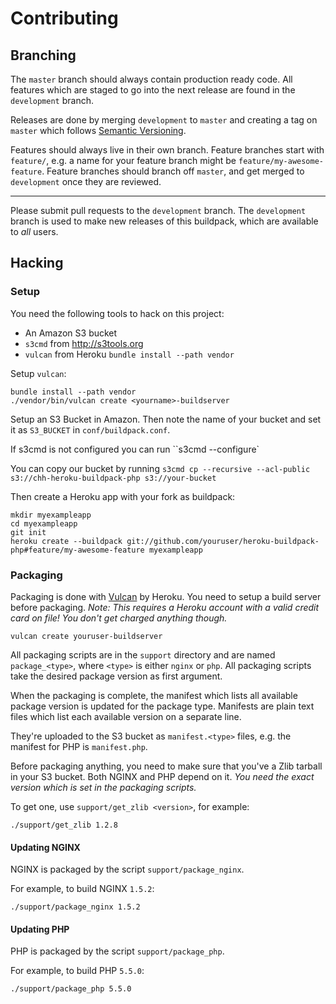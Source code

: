 # Contributing

## Branching

The `master` branch should always contain production ready code. All
features which are staged to go into the next release are found in the
`development` branch.

Releases are done by merging `development` to `master` and creating a
tag on `master` which follows [Semantic Versioning][].

[Semantic Versioning]: http://semver.org

Features should always live in their own branch. Feature branches start
with `feature/`, e.g. a name for your feature branch might be `feature/my-awesome-feature`.
Feature branches should branch off `master`, and get merged to
`development` once they are reviewed.

* * *

Please submit pull requests to the `development` branch. The
`development` branch is used to make new releases of this buildpack,
which are available to _all_ users.

## Hacking

### Setup

You need the following tools to hack on this project:

* An Amazon S3 bucket
* `s3cmd` from <http://s3tools.org>
* `vulcan` from Heroku `bundle install --path vendor`

Setup `vulcan`:

    bundle install --path vendor
    ./vendor/bin/vulcan create <yourname>-buildserver

Setup an S3 Bucket in Amazon. Then note the name of your bucket
and set it as `S3_BUCKET` in `conf/buildpack.conf`.

If s3cmd is not configured you can run ``s3cmd --configure`

You can copy our bucket by running ``s3cmd cp --recursive --acl-public s3://chh-heroku-buildpack-php s3://your-bucket``

Then create a Heroku app with your fork as buildpack:

    mkdir myexampleapp
    cd myexampleapp
    git init
    heroku create --buildpack git://github.com/youruser/heroku-buildpack-php#feature/my-awesome-feature myexampleapp

### Packaging

Packaging is done with [Vulcan][] by Heroku. You need to setup a build
server before packaging. _Note: This requires a Heroku account with a
valid credit card on file! You don't get charged anything though._

[Vulcan]: http://github.com/heroku/vulcan

    vulcan create youruser-buildserver

All packaging scripts are in the `support` directory and are named
`package_<type>`, where `<type>` is either `nginx` or `php`. All
packaging scripts take the desired package version as first argument.

When the packaging is complete, the manifest which lists all available
package version is updated for the package type. Manifests are plain
text files which list each available version on a separate line.

They're uploaded to the S3 bucket as `manifest.<type>` files,
e.g. the manifest for PHP is `manifest.php`.

Before packaging anything, you need to make sure that you've a Zlib
tarball in your S3 bucket. Both NGINX and PHP depend on it. _You need
the exact version which is set in the packaging scripts._

To get one, use `support/get_zlib <version>`, for example:

    ./support/get_zlib 1.2.8

#### Updating NGINX

NGINX is packaged by the script `support/package_nginx`.

For example, to build NGINX `1.5.2`:

    ./support/package_nginx 1.5.2

#### Updating PHP

PHP is packaged by the script `support/package_php`.

For example, to build PHP `5.5.0`:

    ./support/package_php 5.5.0

